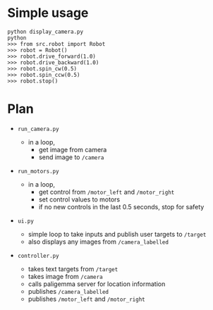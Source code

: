 # Simple usage
```
python display_camera.py
python
>>> from src.robot import Robot
>>> robot = Robot()
>>> robot.drive_forward(1.0)
>>> robot.drive_backward(1.0)
>>> robot.spin_cw(0.5)
>>> robot.spin_ccw(0.5)
>>> robot.stop()
```



# Plan

- `run_camera.py`
  - in a loop,
    - get image from camera
    - send image to `/camera`

- `run_motors.py`
  - in a loop,
    - get control from `/motor_left` and `/motor_right`
    - set control values to motors
    - if no new controls in the last 0.5 seconds, stop for safety

- `ui.py`
  - simple loop to take inputs and publish user targets to `/target`
  - also displays any images from  `/camera_labelled`

- `controller.py`
  - takes text targets from `/target`
  - takes image from `/camera`
  - calls paligemma server for location information
  - publishes `/camera_labelled`
  - publishes `/motor_left` and `/motor_right`
